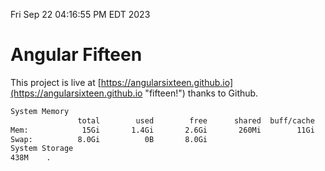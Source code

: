 Fri Sep 22 04:16:55 PM EDT 2023

# Angular Fifteen


This project is live at [https://angularsixteen.github.io](https://angularsixteen.github.io "fifteen!") thanks to Github.

```bash
System Memory
               total        used        free      shared  buff/cache   available
Mem:            15Gi       1.4Gi       2.6Gi       260Mi        11Gi        13Gi
Swap:          8.0Gi          0B       8.0Gi
System Storage
438M	.
```
